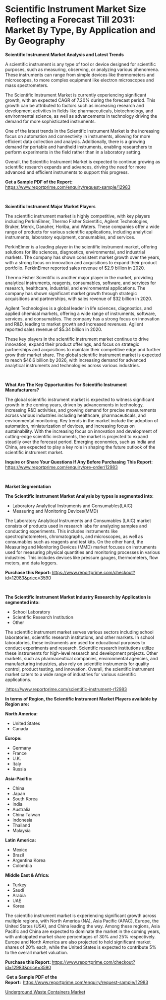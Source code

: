 <p><h1>Scientific Instrument Market Size Reflecting a Forecast Till 2031: Market By Type, By Application and By Geography</h1></p><p><strong>Scientific Instrument Market Analysis and Latest Trends</strong></p>
<p><p>A scientific instrument is any type of tool or device designed for scientific purposes, such as measuring, observing, or analyzing various phenomena. These instruments can range from simple devices like thermometers and microscopes, to more complex equipment like electron microscopes and mass spectrometers.</p><p>The Scientific Instrument Market is currently experiencing significant growth, with an expected CAGR of 7.20% during the forecast period. This growth can be attributed to factors such as increasing research and development activities in fields like pharmaceuticals, biotechnology, and environmental science, as well as advancements in technology driving the demand for more sophisticated instruments.</p><p>One of the latest trends in the Scientific Instrument Market is the increasing focus on automation and connectivity in instruments, allowing for more efficient data collection and analysis. Additionally, there is a growing demand for portable and handheld instruments, enabling researchers to perform experiments in the field rather than in a laboratory setting.</p><p>Overall, the Scientific Instrument Market is expected to continue growing as scientific research expands and advances, driving the need for more advanced and efficient instruments to support this progress.</p></p>
<p><strong>Get a Sample PDF of the Report:&nbsp;</strong> <a href="https://www.reportprime.com/enquiry/request-sample/12983">https://www.reportprime.com/enquiry/request-sample/12983</a></p>
<p>&nbsp;</p>
<p><strong>Scientific Instrument Major Market Players</strong></p>
<p><p>The scientific instrument market is highly competitive, with key players including PerkinElmer, Thermo Fisher Scientific, Agilent Technologies, Bruker, Merck, Danaher, Horiba, and Waters. These companies offer a wide range of products for various scientific applications, including analytical instruments, laboratory equipment, consumables, and services.</p><p>PerkinElmer is a leading player in the scientific instrument market, offering solutions for life sciences, diagnostics, environmental, and industrial markets. The company has shown consistent market growth over the years, with a strong focus on innovation and acquisitions to expand their product portfolio. PerkinElmer reported sales revenue of $2.9 billion in 2020.</p><p>Thermo Fisher Scientific is another major player in the market, providing analytical instruments, reagents, consumables, software, and services for research, healthcare, industrial, and environmental applications. The company has shown significant market growth through strategic acquisitions and partnerships, with sales revenue of $32 billion in 2020.</p><p>Agilent Technologies is a global leader in life sciences, diagnostics, and applied chemical markets, offering a wide range of instruments, software, services, and consumables. The company has a strong focus on innovation and R&D, leading to market growth and increased revenues. Agilent reported sales revenue of $5.34 billion in 2020.</p><p>These key players in the scientific instrument market continue to drive innovation, expand their product offerings, and focus on strategic partnerships and acquisitions to maintain their competitive edge and further grow their market share. The global scientific instrument market is expected to reach $46.6 billion by 2026, with increasing demand for advanced analytical instruments and technologies across various industries.</p></p>
<p>&nbsp;</p>
<p><strong>What Are The Key Opportunities For Scientific Instrument Manufacturers?</strong></p>
<p><p>The global scientific instrument market is expected to witness significant growth in the coming years, driven by advancements in technology, increasing R&D activities, and growing demand for precise measurements across various industries including healthcare, pharmaceuticals, and environmental monitoring. Key trends in the market include the adoption of automation, miniaturization of devices, and increasing focus on sustainability. With the increasing focus on innovation and development of cutting-edge scientific instruments, the market is projected to expand steadily over the forecast period. Emerging economies, such as India and China, are expected to play a key role in shaping the future outlook of the scientific instrument market.</p></p>
<p><strong>Inquire or Share Your Questions If Any Before Purchasing This Report:</strong> <a href="https://www.reportprime.com/enquiry/pre-order/12983">https://www.reportprime.com/enquiry/pre-order/12983</a></p>
<p>&nbsp;</p>
<p><strong>Market Segmentation</strong></p>
<p><strong>The Scientific Instrument Market Analysis by types is segmented into:</strong></p>
<p><ul><li>Laboratory Analytical Instruments and Consumables(LAIC)</li><li>Measuring and Monitoring Devices(MMD)</li></ul></p>
<p><p>The Laboratory Analytical Instruments and Consumables (LAIC) market consists of products used in research labs for analyzing samples and conducting experiments. This includes instruments like spectrophotometers, chromatographs, and microscopes, as well as consumables such as reagents and test kits. On the other hand, the Measuring and Monitoring Devices (MMD) market focuses on instruments used for measuring physical quantities and monitoring processes in various industries. This includes devices like pressure gauges, thermometers, flow meters, and data loggers.</p></p>
<p><strong>Purchase this Report:&nbsp;</strong><a href="https://www.reportprime.com/checkout?id=12983&price=3590">https://www.reportprime.com/checkout?id=12983&price=3590</a></p>
<p>&nbsp;</p>
<p><strong>The Scientific Instrument Market Industry Research by Application is segmented into:</strong></p>
<p><ul><li>School Laboratory</li><li>Scientific Research Institution</li><li>Other</li></ul></p>
<p><p>The scientific instrument market serves various sectors including school laboratories, scientific research institutions, and other markets. In school laboratories, these instruments are used for educational purposes to conduct experiments and research. Scientific research institutions utilize these instruments for high-level research and development projects. Other markets, such as pharmaceutical companies, environmental agencies, and manufacturing industries, also rely on scientific instruments for quality control, product testing, and innovation. Overall, the scientific instrument market caters to a wide range of industries for various scientific applications.</p></p>
<p><a href="https://www.reportprime.com/scientific-instrument-r12983">&nbsp;https://www.reportprime.com/scientific-instrument-r12983</a></p>
<p><strong>In terms of Region, the Scientific Instrument Market Players available by Region are:</strong></p>
<p>
    <p> <strong> North America: </strong>
        <ul>
            <li>United States</li>
            <li>Canada</li>
        </ul>
        </p> 
    <p> <strong> Europe: </strong>
        <ul>
            <li>Germany</li>
            <li>France</li>
            <li>U.K.</li>
            <li>Italy</li>
            <li>Russia</li>
        </ul>
        </p> 
    <p> <strong> Asia-Pacific: </strong>
        <ul>
            <li>China</li>
            <li>Japan</li>
            <li>South Korea</li>
            <li>India</li>
            <li>Australia</li>
            <li>China Taiwan</li>
            <li>Indonesia</li>
            <li>Thailand</li>
            <li>Malaysia</li>
        </ul>
        </p> 
    <p> <strong> Latin America: </strong>
        <ul>
            <li>Mexico</li>
            <li>Brazil</li>
            <li>Argentina Korea</li>
            <li>Colombia</li>
        </ul>
        </p> 
    <p> <strong> Middle East & Africa: </strong>
        <ul>
            <li>Turkey</li>
            <li>Saudi</li>
            <li>Arabia</li>
            <li>UAE</li>
            <li>Korea</li>
        </ul>
    </p>
    </p>
<p><p>The scientific instrument market is experiencing significant growth across multiple regions, with North America (NA), Asia Pacific (APAC), Europe, the United States (USA), and China leading the way. Among these regions, Asia Pacific and China are expected to dominate the market in the coming years, with anticipated market share percentages of 30% and 25% respectively. Europe and North America are also projected to hold significant market shares of 20% each, while the United States is expected to contribute 5% to the overall market valuation.</p></p>
<p><strong>Purchase this Report: </strong><a href="https://www.reportprime.com/checkout?id=12983&price=3590">https://www.reportprime.com/checkout?id=12983&price=3590</a></p>
<p>&nbsp;<strong>Get a Sample PDF of the Report:&nbsp;&nbsp;</strong><a href="https://www.reportprime.com/enquiry/request-sample/12983">https://www.reportprime.com/enquiry/request-sample/12983</a></p>
<p><strong></strong></p>
<p><p><a href="https://github.com/WillieWoodard/Market-Research-Report-List-4/blob/main/underground-waste-containers-market.md">Underground Waste Containers Market</a></p></p>
